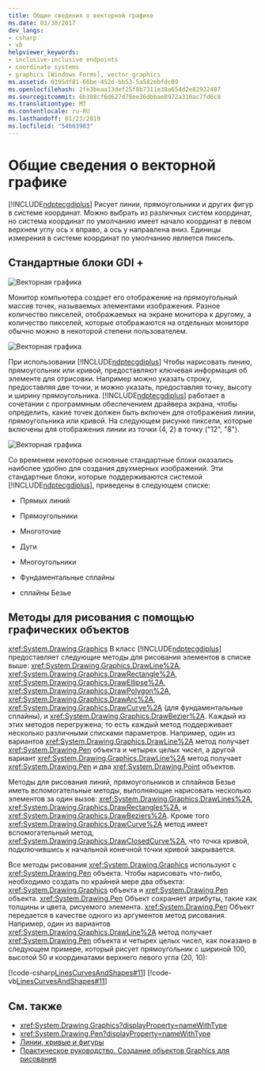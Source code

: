 ```yaml
---
title: Общие сведения о векторной графике
ms.date: 03/30/2017
dev_langs:
- csharp
- vb
helpviewer_keywords:
- inclusive-inclusive endpoints
- coordinate systems
- graphics [Windows Forms], vector graphics
ms.assetid: 0195df81-66be-452d-bb53-5a582ebfdc09
ms.openlocfilehash: 2fe3beaa13def25f8b7311e38a654d2e82922407
ms.sourcegitcommit: 6b308cf6d627d78ee36dbbae8972a310ac7fd6c8
ms.translationtype: MT
ms.contentlocale: ru-RU
ms.lasthandoff: 01/23/2019
ms.locfileid: "54663983"
---
```

# <a name="vector-graphics-overview"></a>Общие сведения о векторной графике
[!INCLUDE[ndptecgdiplus](../../../../includes/ndptecgdiplus-md.md)] Рисует линии, прямоугольники и других фигур в системе координат. Можно выбрать из различных систем координат, но система координат по умолчанию имеет начало координат в левом верхнем углу ось x вправо, а ось y направлена вниз. Единицы измерения в системе координат по умолчанию является пиксель.  
  
## <a name="the-building-blocks-of-gdi"></a>Стандартные блоки GDI +  
 ![Векторная графика](../../../../docs/framework/winforms/advanced/media/aboutgdip02-art01.gif "AboutGdip02_Art01")  
  
 Монитор компьютера создает его отображение на прямоугольный массив точек, называемых элементами изображения. Разное количество пикселей, отображаемых на экране монитора к другому, а количество пикселей, которые отображаются на отдельных мониторе обычно можно в некоторой степени пользователем.  
  
 ![Векторная графика](../../../../docs/framework/winforms/advanced/media/aboutgdip02-art02.gif "AboutGdip02_Art02")  
  
 При использовании [!INCLUDE[ndptecgdiplus](../../../../includes/ndptecgdiplus-md.md)] Чтобы нарисовать линию, прямоугольник или кривой, предоставляют ключевая информация об элементе для отрисовки. Например можно указать строку, предоставляя две точки, и можно указать, предоставляя точку, высоту и ширину прямоугольника. [!INCLUDE[ndptecgdiplus](../../../../includes/ndptecgdiplus-md.md)] работает в сочетании с программным обеспечением драйвера экрана, чтобы определить, какие точек должен быть включен для отображения линии, прямоугольника или кривой. На следующем рисунке пиксели, которые включены для отображения линии из точки (4, 2) в точку ("12", "8").  
  
 ![Векторная графика](../../../../docs/framework/winforms/advanced/media/aboutgdip02-art03.gif "AboutGdip02_Art03")  
  
 Со временем некоторые основные стандартные блоки оказались наиболее удобно для создания двухмерных изображений. Эти стандартные блоки, которые поддерживаются системой [!INCLUDE[ndptecgdiplus](../../../../includes/ndptecgdiplus-md.md)], приведены в следующем списке:  
  
-   Прямых линий  
  
-   Прямоугольники  
  
-   Многоточие  
  
-   Дуги  
  
-   Многоугольники  
  
-   Фундаментальные сплайны  
  
-   сплайны Безье  
  
## <a name="methods-for-drawing-with-a-graphics-object"></a>Методы для рисования с помощью графических объектов  
 <xref:System.Drawing.Graphics> В класс [!INCLUDE[ndptecgdiplus](../../../../includes/ndptecgdiplus-md.md)] предоставляет следующие методы для рисования элементов в списке выше: <xref:System.Drawing.Graphics.DrawLine%2A>, <xref:System.Drawing.Graphics.DrawRectangle%2A>, <xref:System.Drawing.Graphics.DrawEllipse%2A>, <xref:System.Drawing.Graphics.DrawPolygon%2A>, <xref:System.Drawing.Graphics.DrawArc%2A>, <xref:System.Drawing.Graphics.DrawCurve%2A> (для фундаментальные сплайны), и <xref:System.Drawing.Graphics.DrawBezier%2A>. Каждый из этих методов перегружена; то есть каждый метод поддерживает несколько различными списками параметров. Например, один из вариантов <xref:System.Drawing.Graphics.DrawLine%2A> метод получает <xref:System.Drawing.Pen> объекта и четырех целых чисел, а другой вариант <xref:System.Drawing.Graphics.DrawLine%2A> метод получает <xref:System.Drawing.Pen> и два <xref:System.Drawing.Point> объектов.  
  
 Методы для рисования линий, прямоугольников и сплайнов Безье иметь вспомогательные методы, выполняющие нарисовать несколько элементов за один вызов: <xref:System.Drawing.Graphics.DrawLines%2A>, <xref:System.Drawing.Graphics.DrawRectangles%2A>, и <xref:System.Drawing.Graphics.DrawBeziers%2A>. Кроме того <xref:System.Drawing.Graphics.DrawCurve%2A> метод имеет вспомогательный метод, <xref:System.Drawing.Graphics.DrawClosedCurve%2A>, что точка кривой, подключившись к начальной конечной точки кривой закрывается.  
  
 Все методы рисования <xref:System.Drawing.Graphics> используют с <xref:System.Drawing.Pen> объекта. Чтобы нарисовать что-либо, необходимо создать по крайней мере два объекта: <xref:System.Drawing.Graphics> объекта и <xref:System.Drawing.Pen> объекта. <xref:System.Drawing.Pen> Объект сохраняет атрибуты, такие как толщины и цвета, рисуемого элемента. <xref:System.Drawing.Pen> Объект передается в качестве одного из аргументов метод рисования. Например, один из вариантов <xref:System.Drawing.Graphics.DrawLine%2A> метод получает <xref:System.Drawing.Pen> объекта и четырех целых чисел, как показано в следующем примере, который рисует прямоугольник с шириной 100, высотой 50 и координатами верхнего левого угла (20, 10):  
  
 [!code-csharp[LinesCurvesAndShapes#11](../../../../samples/snippets/csharp/VS_Snippets_Winforms/LinesCurvesAndShapes/CS/Class1.cs#11)]
 [!code-vb[LinesCurvesAndShapes#11](../../../../samples/snippets/visualbasic/VS_Snippets_Winforms/LinesCurvesAndShapes/VB/Class1.vb#11)]  
  
## <a name="see-also"></a>См. также
- <xref:System.Drawing.Graphics?displayProperty=nameWithType>
- <xref:System.Drawing.Pen?displayProperty=nameWithType>
- [Линии, кривые и фигуры](../../../../docs/framework/winforms/advanced/lines-curves-and-shapes.md)
- [Практическое руководство. Создание объектов Graphics для рисования](../../../../docs/framework/winforms/advanced/how-to-create-graphics-objects-for-drawing.md)
